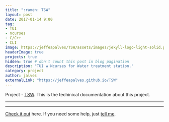 ```yaml
---
title: ":ramen: TSW"
layout: post
date: 2017-01-14 9:00
tag:    
- TUI
- ncurses
- C/C++
- CLI
image: https://jeffeapalves/TSW/assets/images/jekyll-logo-light-solid.png
headerImage: true
projects: true
hidden: true # don't count this post in blog pagination
description: "TUI w Ncurses for Water treatment station."
category: project
author: jalves
externalLink: "https://jeffeapalves.github.io/TSW"
---
```


Project - [TSW](https://jeffeapalves.github.io/TSW/). This is the techinical documentation about this project.

---


---

[Check it out](http://jeffeapalves.github.io/TSW/) here.
If you need some help, just [tell me](http://github.com/jeffeapalves/TSW/issues).
